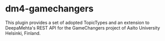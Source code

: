# dm4-gamechangers
This plugin provides a set of adopted TopicTypes and an extension to DeepaMehta's REST API
for the GameChangers project of Aalto University Helsinki, Finland.

